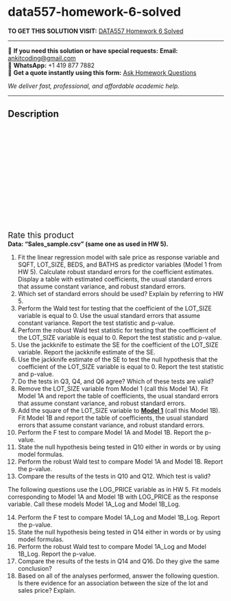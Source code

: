 # data557-homework-6-solved
**TO GET THIS SOLUTION VISIT:** [DATA557 Homework 6 Solved](https://www.ankitcodinghub.com/product/data557-homework-6-solved/)


---

📩 **If you need this solution or have special requests:** **Email:** ankitcoding@gmail.com  
📱 **WhatsApp:** +1 419 877 7882  
📄 **Get a quote instantly using this form:** [Ask Homework Questions](https://www.ankitcodinghub.com/services/ask-homework-questions/)

*We deliver fast, professional, and affordable academic help.*

---

<h2>Description</h2>



<div class="kk-star-ratings kksr-auto kksr-align-center kksr-valign-top" data-payload="{&quot;align&quot;:&quot;center&quot;,&quot;id&quot;:&quot;94015&quot;,&quot;slug&quot;:&quot;default&quot;,&quot;valign&quot;:&quot;top&quot;,&quot;ignore&quot;:&quot;&quot;,&quot;reference&quot;:&quot;auto&quot;,&quot;class&quot;:&quot;&quot;,&quot;count&quot;:&quot;0&quot;,&quot;legendonly&quot;:&quot;&quot;,&quot;readonly&quot;:&quot;&quot;,&quot;score&quot;:&quot;0&quot;,&quot;starsonly&quot;:&quot;&quot;,&quot;best&quot;:&quot;5&quot;,&quot;gap&quot;:&quot;4&quot;,&quot;greet&quot;:&quot;Rate this product&quot;,&quot;legend&quot;:&quot;0\/5 - (0 votes)&quot;,&quot;size&quot;:&quot;24&quot;,&quot;title&quot;:&quot;DATA557 Homework 6 Solved&quot;,&quot;width&quot;:&quot;0&quot;,&quot;_legend&quot;:&quot;{score}\/{best} - ({count} {votes})&quot;,&quot;font_factor&quot;:&quot;1.25&quot;}">

<div class="kksr-stars">

<div class="kksr-stars-inactive">
            <div class="kksr-star" data-star="1" style="padding-right: 4px">


<div class="kksr-icon" style="width: 24px; height: 24px;"></div>
        </div>
            <div class="kksr-star" data-star="2" style="padding-right: 4px">


<div class="kksr-icon" style="width: 24px; height: 24px;"></div>
        </div>
            <div class="kksr-star" data-star="3" style="padding-right: 4px">


<div class="kksr-icon" style="width: 24px; height: 24px;"></div>
        </div>
            <div class="kksr-star" data-star="4" style="padding-right: 4px">


<div class="kksr-icon" style="width: 24px; height: 24px;"></div>
        </div>
            <div class="kksr-star" data-star="5" style="padding-right: 4px">


<div class="kksr-icon" style="width: 24px; height: 24px;"></div>
        </div>
    </div>

<div class="kksr-stars-active" style="width: 0px;">
            <div class="kksr-star" style="padding-right: 4px">


<div class="kksr-icon" style="width: 24px; height: 24px;"></div>
        </div>
            <div class="kksr-star" style="padding-right: 4px">


<div class="kksr-icon" style="width: 24px; height: 24px;"></div>
        </div>
            <div class="kksr-star" style="padding-right: 4px">


<div class="kksr-icon" style="width: 24px; height: 24px;"></div>
        </div>
            <div class="kksr-star" style="padding-right: 4px">


<div class="kksr-icon" style="width: 24px; height: 24px;"></div>
        </div>
            <div class="kksr-star" style="padding-right: 4px">


<div class="kksr-icon" style="width: 24px; height: 24px;"></div>
        </div>
    </div>
</div>


<div class="kksr-legend" style="font-size: 19.2px;">
            <span class="kksr-muted">Rate this product</span>
    </div>
    </div>
<strong>Data: “Sales_sample.csv” (same one as used in HW 5).</strong>

<ol>
<li>Fit the linear regression model with sale price as response variable and SQFT, LOT_SIZE, BEDS, and BATHS as predictor variables (Model 1 from HW 5). Calculate robust standard errors for the coefficient estimates. Display a table with estimated coefficients, the usual standard errors that assume constant variance, and robust standard errors.</li>
<li>Which set of standard errors should be used? Explain by referring to HW 5.</li>
<li>Perform the Wald test for testing that the coefficient of the LOT_SIZE variable is equal to 0. Use the usual standard errors that assume constant variance. Report the test statistic and p-value.</li>
<li>Perform the robust Wald test statistic for testing that the coefficient of the LOT_SIZE variable is equal to 0. Report the test statistic and p-value.</li>
<li>Use the jackknife to estimate the SE for the coefficient of the LOT_SIZE variable. Report the jackknife estimate of the SE.</li>
<li>Use the jackknife estimate of the SE to test the null hypothesis that the coefficient of the LOT_SIZE variable is equal to 0. Report the test statistic and p-value.</li>
<li>Do the tests in Q3, Q4, and Q6 agree? Which of these tests are valid?</li>
<li>Remove the LOT_SIZE variable from Model 1 (call this Model 1A). Fit Model 1A and report the table of coefficients, the usual standard errors that assume constant variance, and robust standard errors.</li>
<li>Add the square of the LOT_SIZE variable to <strong><u>Model 1</u></strong> (call this Model 1B). Fit Model 1B and report the table of coefficients, the usual standard errors that assume constant variance, and robust standard errors.</li>
<li>Perform the F test to compare Model 1A and Model 1B. Report the p-value.</li>
<li>State the null hypothesis being tested in Q10 either in words or by using model formulas.</li>
<li>Perform the robust Wald test to compare Model 1A and Model 1B. Report the p-value.</li>
<li>Compare the results of the tests in Q10 and Q12. Which test is valid?</li>
</ol>
The following questions use the LOG_PRICE variable as in HW 5. Fit models corresponding to Model 1A and Model 1B with LOG_PRICE as the response variable. Call these models Model 1A_Log and Model 1B_Log.

<ol start="14">
<li>Perform the F test to compare Model 1A_Log and Model 1B_Log. Report the p-value.</li>
<li>State the null hypothesis being tested in Q14 either in words or by using model formulas.</li>
<li>Perform the robust Wald test to compare Model 1A_Log and Model 1B_Log. Report the p-value.</li>
<li>Compare the results of the tests in Q14 and Q16. Do they give the same conclusion?</li>
<li>Based on all of the analyses performed, answer the following question. Is there evidence for an association between the size of the lot and sales price? Explain.</li>
</ol>
